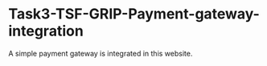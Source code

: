 # Task3-TSF-GRIP-Payment-gateway-integration
 A simple payment gateway is integrated in this website.
